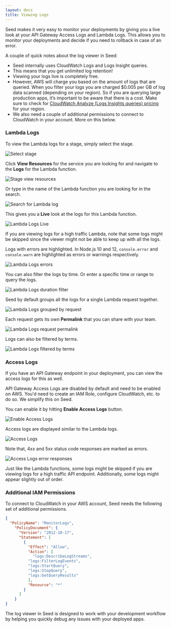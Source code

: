 ```yaml
---
layout: docs
title: Viewing Logs
---
```


Seed makes it very easy to monitor your deployments by giving you a live look at your API Gateway Access Logs and Lambda Logs. This allows you to monitor your deployments and decide if you need to rollback in case of an error.

A couple of quick notes about the log viewer in Seed:

- Seed internally uses CloudWatch Logs and Logs Insight queries.
- This means that you get unlimited log retention!
- Viewing your logs live is completely free.
- However, AWS will charge you based on the amount of logs that are queried. When you filter your logs you are charged $0.005 per GB of log data scanned (depending on your region). So if you are querying large production apps, it’s important to be aware that there is a cost. Make sure to check for [CloudWatch Analyze (Logs Insights queries) pricing](https://aws.amazon.com/cloudwatch/pricing/) for your region.
- We also need a couple of additional permissions to connect to CloudWatch in your account. More on this below.

### Lambda Logs

To view the Lambda logs for a stage, simply select the stage.

![Select stage](/assets/docs/viewing-logs/select-stage.png)

Click **View Resources** for the service you are looking for and navigate to the **Logs** for the Lambda function.

![Stage view resources](/assets/docs/viewing-logs/stage-view-resources.png)

Or type in the name of the Lambda function you are looking for in the search.

![Search for Lambda log](/assets/docs/viewing-logs/search-for-lambda-log.png)

This gives you a **Live** look at the logs for this Lambda function.

![Lambda Logs Live](/assets/docs/viewing-logs/lambda-logs-live.png)

If you are viewing logs for a high traffic Lambda, note that some logs might be skipped since the viewer might not be able to keep up with all the logs.

Logs with errors are highlighted. In Node.js 10 and 12, `console.error` and `console.warn` are highlighted as errors or warnings respectively. 

![Lambda Logs errors](/assets/docs/viewing-logs/lambda-logs-errors.png)

You can also filter the logs by time. Or enter a specific time or range to query the logs.

![Lambda Logs duration filter](/assets/docs/viewing-logs/lambda-logs-duration-filter.png)

Seed by default groups all the logs for a single Lambda request together.

![Lambda Logs grouped by request](/assets/docs/viewing-logs/lambda-logs-grouped-by-request.png)

Each request gets its own **Permalink** that you can share with your team.

![Lambda Logs request permalink](/assets/docs/viewing-logs/lambda-logs-request-permalink.png)

Logs can also be filtered by terms.

![Lambda Logs filtered by terms](/assets/docs/viewing-logs/lambda-logs-filtered-by-terms.png)

### Access Logs

If you have an API Gateway endpoint in your deployment, you can view the access logs for this as well.

API Gateway Access Logs are disabled by default and need to be enabled on AWS. You'd need to create an IAM Role, configure CloudWatch, etc. to do so. We simplify this on Seed.

You can enable it by hitting **Enable Access Logs** button.

![Enable Access Logs](/assets/docs/viewing-logs/enable-access-logs.png)

Access logs are displayed similar to the Lambda logs. 

![Access Logs](/assets/docs/viewing-logs/access-logs.png)

Note that, 4xx and 5xx status code responses are marked as errors.

![Access Logs error responses](/assets/docs/viewing-logs/access-logs-error-responses.png)

Just like the Lambda functions, some logs might be skipped if you are viewing logs for a high traffic API endpoint. Additionally, some logs might appear slightly out of order.

### Additional IAM Permissions

To connect to CloudWatch in your AWS account, Seed needs the following set of additional permissions.
  
``` json
{
  "PolicyName": "MonitorLogs",
    "PolicyDocument": {
      "Version": "2012-10-17",
      "Statement": [
        {
          "Effect": "Allow",
          "Action": [
            "logs:DescribeLogStreams",
          "logs:FilterLogEvents",
          "logs:StartQuery",
          "logs:StopQuery",
          "logs:GetQueryResults"
          ],
          "Resource": "*"
        }
      ]
    }
}
```

The log viewer in Seed is designed to work with your development workflow by helping you quickly debug any issues with your deployed apps.
